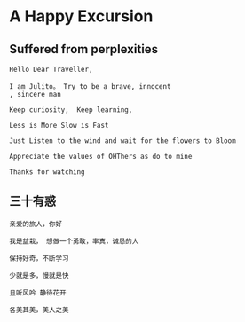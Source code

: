 # A Happy Excursion

## Suffered from perplexities
```
Hello Dear Traveller, 

I am Julito。 Try to be a brave, innocent
, sincere man

Keep curiosity,  Keep learning, 

Less is More Slow is Fast  

Just Listen to the wind and wait for the flowers to Bloom

Appreciate the values of OHThers as do to mine

Thanks for watching
```

## 三十有惑
```
亲爱的旅人，你好

我是盆栽， 想做一个勇敢，率真，诚恳的人
 
保持好奇，不断学习

少就是多，慢就是快

且听风吟 静待花开

各美其美，美人之美

```